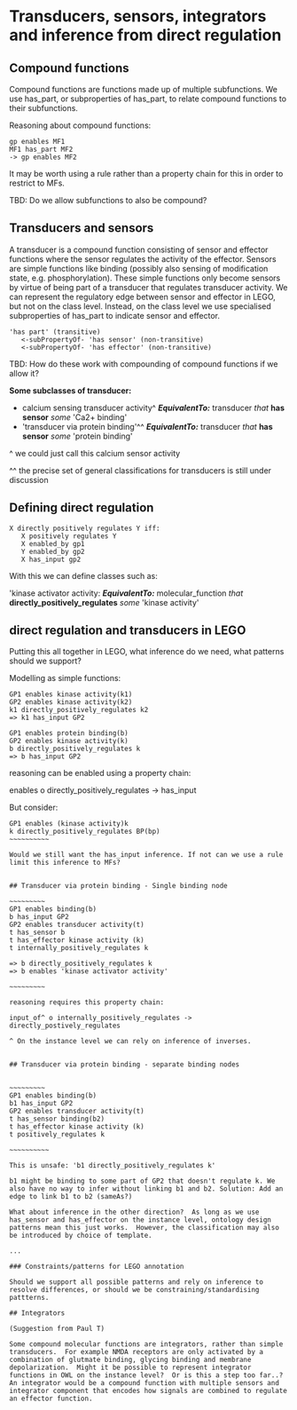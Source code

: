 # Transducers, sensors, integrators and inference from direct regulation

## Compound functions

Compound functions are functions made up of multiple subfunctions.  We use has_part, or subproperties of has_part, to relate compound functions to their subfunctions.

Reasoning about compound functions:

~~~~~~~~~~
gp enables MF1
MF1 has_part MF2
-> gp enables MF2
~~~~~~~~~~~

It may be worth using a rule rather than a property chain for this in order to restrict to MFs.

TBD: Do we allow subfunctions to also be compound?


## Transducers and sensors

A transducer is a compound function consisting of  sensor and effector functions where the sensor regulates the activity of the effector.  Sensors are simple functions like binding (possibly also sensing of modification state, e.g. phosphorylation). These simple functions only become sensors by virtue of being part of a transducer that regulates transducer activity.  We can represent the regulatory edge between sensor and effector in LEGO, but not on the class level.  Instead, on the class level we use specialised subproperties of has_part to indicate sensor and effector.

~~~~~~ 
'has part' (transitive)
   <-subPropertyOf- 'has sensor' (non-transitive)
   <-subPropertyOf- 'has effector' (non-transitive)
~~~~~~~

TBD: How do these work with compounding of compound functions if we allow it?

**Some subclasses of transducer:**

* calcium sensing transducer activity^ ***EquivalentTo:*** transducer *that* **has sensor** *some* 'Ca2+ binding'
* 'transducer via protein binding'^^ ***EquivalentTo:*** transducer *that* **has sensor** *some* 'protein binding' 

^ we could just call this calcium sensor activity

^^ the precise set of general classifications for transducers is still under discussion

## Defining direct regulation

~~~~~~~~~~
X directly positively regulates Y iff:
   X positively regulates Y
   X enabled_by gp1
   Y enabled_by gp2
   X has_input gp2
~~~~~~~~~~

With this we can define classes such as:

'kinase activator activity: ***EquivalentTo:*** molecular_function *that* **directly_positively_regulates** *some* 'kinase activity'


## direct regulation and transducers in LEGO

Putting this all together in LEGO, what inference do we need, what patterns should we support?

Modelling as simple functions:

~~~~~~~~~~~~
GP1 enables kinase activity(k1)
GP2 enables kinase activity(k2)
k1 directly_positively_regulates k2
=> k1 has_input GP2
~~~~~~~~~~~~~

~~~~~~~~~~~~~
GP1 enables protein binding(b)
GP2 enables kinase activity(k)
b directly_positively_regulates k
=> b has_input GP2
~~~~~~~~~~~~~

reasoning can be enabled using a property chain: 

enables o directly_positively_regulates -> has_input 

But consider:

~~~~~~~~~~~
GP1 enables (kinase activity)k
k directly_positively_regulates BP(bp)
~~~~~~~~~~

Would we still want the has_input inference. If not can we use a rule limit this inference to MFs?


## Transducer via protein binding - Single binding node

~~~~~~~~~
GP1 enables binding(b)
b has_input GP2
GP2 enables transducer activity(t)
t has_sensor b
t has_effector kinase activity (k)
t internally_positively_regulates k

=> b directly_positively_regulates k
=> b enables 'kinase activator activity'

~~~~~~~~~

reasoning requires this property chain: 

input_of^ o internally_positively_regulates -> directly_postively_regulates

^ On the instance level we can rely on inference of inverses.


## Transducer via protein binding - separate binding nodes


~~~~~~~~~
GP1 enables binding(b)
b1 has_input GP2
GP2 enables transducer activity(t)
t has_sensor binding(b2)
t has_effector kinase activity (k)
t positively_regulates k

~~~~~~~~~~

This is unsafe: 'b1 directly_positively_regulates k' 

b1 might be binding to some part of GP2 that doesn't regulate k. We also have no way to infer without linking b1 and b2. Solution: Add an edge to link b1 to b2 (sameAs?)

What about inference in the other direction?  As long as we use has_sensor and has_effector on the instance level, ontology design patterns mean this just works.  However, the classification may also be introduced by choice of template.

...

### Constraints/patterns for LEGO annotation

Should we support all possible patterns and rely on inference to resolve differences, or should we be constraining/standardising pattterns. 

## Integrators

(Suggestion from Paul T)

Some compound molecular functions are integrators, rather than simple transducers.  For example NMDA receptors are only activated by a combination of glutmate binding, glycing binding and membrane depolarization.  Might it be possible to represent integrator functions in OWL on the instance level?  Or is this a step too far..?  An integrator would be a compound function with multiple sensors and integrator component that encodes how signals are combined to regulate an effector function.   
